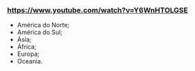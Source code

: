 ### https://www.youtube.com/watch?v=Y6WnHTOLGSE

- América do Norte;
- América do Sul;
- Ásia;
- África;
- Europa;
- Oceania.